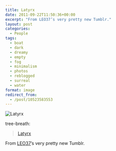 ```yaml
---
title: Latyrx
date: 2011-09-22T11:50:36+00:00
excerpt: "From LEO37’s very pretty new Tumblr."
layout: post
categories:
  - People
tags:
  - boat
  - dark
  - dreamy
  - empty
  - fog
  - minimalism
  - photos
  - reblogged
  - surreal
  - water
format: image
redirect_from:
  - /post/10523583553
---
```

<img class="alignnone size-full wp-image-242" src="https://dv8b8dkxht4vb.cloudfront.net/img/tumblr_lruojzBH8Q1qmwvi3o1_500.jpg" alt="Latyrx" srcset="https://dv8b8dkxht4vb.cloudfront.net/img/tumblr_lruojzBH8Q1qmwvi3o1_500.jpg 500w, https://dv8b8dkxht4vb.cloudfront.net/img/tumblr_lruojzBH8Q1qmwvi3o1_500-222x300.jpg 222w" sizes="(max-width: 500px) 100vw, 500px" />

tree-breath:

> [Latyrx](http://www.flickr.com/photos/latyrx/)

From [LEO37](http://leo37.tumblr.com/)’s very pretty new Tumblr.